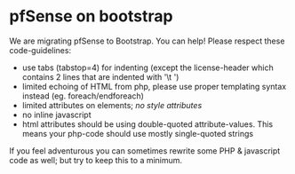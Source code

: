 pfSense on bootstrap
====================

We are migrating pfSense to Bootstrap. You can help! Please respect these code-guidelines:

* use tabs (tabstop=4) for indenting (except the license-header which contains 2 lines that are indented with '\t   ')
* limited echoing of HTML from php, please use proper templating syntax instead (eg. foreach/endforeach)
* limited attributes on elements; *no style attributes*
* no inline javascript
* html attributes should be using double-quoted attribute-values. This means your php-code should use mostly single-quoted strings

If you feel adventurous you can sometimes rewrite some PHP & javascript code as well; but try to keep this to a minimum.